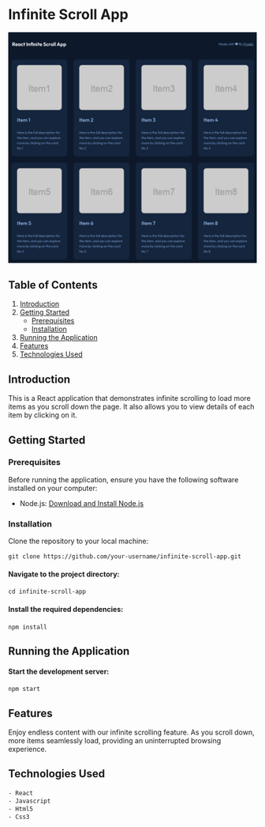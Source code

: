 # Infinite Scroll App

![App Screenshot](./src/React-scroll-App.png)

## Table of Contents

1. [Introduction](#introduction)
2. [Getting Started](#getting-started)
   - [Prerequisites](#prerequisites)
   - [Installation](#installation)
3. [Running the Application](#running-the-application)
4. [Features](#features)
5. [Technologies Used](#technologies-used)

## Introduction

This is a React application that demonstrates infinite scrolling to load more items as you scroll down the page. It also allows you to view details of each item by clicking on it.

## Getting Started

### Prerequisites

Before running the application, ensure you have the following software installed on your computer:

- Node.js: [Download and Install Node.js](https://nodejs.org/)

### Installation

Clone the repository to your local machine:

   ```
   git clone https://github.com/your-username/infinite-scroll-app.git
   ```

#### Navigate to the project directory:

    cd infinite-scroll-app

#### Install the required dependencies:

    npm install

## Running the Application

#### Start the development server:

    npm start

## Features

 Enjoy endless content with our infinite scrolling feature. As you scroll down, more items seamlessly load, providing an uninterrupted browsing experience.

## Technologies Used

    - React
    - Javascript
    - Html5
    - Css3
